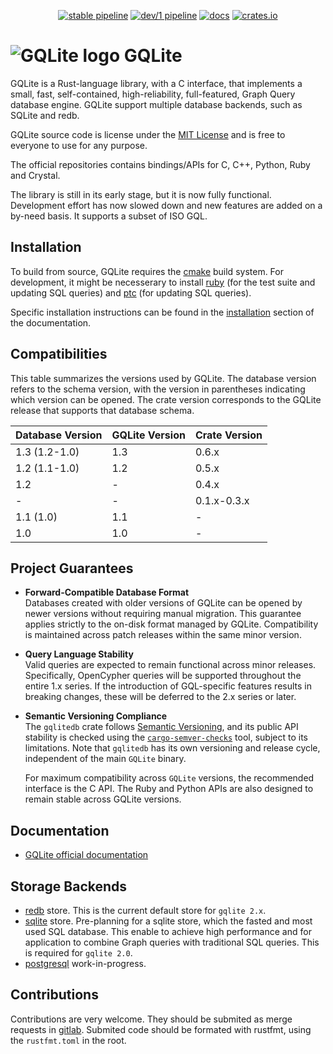 <div align="center">

[![stable pipeline](https://gitlab.com/gqlite/gqlite/badges/stable/pipeline.svg?key_text=stable)](https://gitlab.com/gqlite/gqlite/-/pipelines?ref=stable)
[![dev/1 pipeline](https://gitlab.com/gqlite/gqlite/badges/dev/1/pipeline.svg?key_text=dev/1)](https://gitlab.com/gqlite/gqlite/-/pipelines?ref=dev/1)
[![docs](https://docs.rs/gqlitedb/badge.svg)](https://docs.rs/gqlitedb)
[![crates.io](https://img.shields.io/crates/v/gqlitedb.svg)](https://crates.io/crates/gqlitedb)
</div>

![GQLite logo](logo.png) GQLite
===============================

GQLite is a Rust-language library, with a C interface, that implements a small, fast, self-contained, high-reliability, full-featured, Graph Query database engine.
GQLite support multiple database backends, such as SQLite and redb.

GQLite source code is license under the [MIT License](LICENSE) and is free to everyone to use for any purpose. 

The official repositories contains bindings/APIs for C, C++, Python, Ruby and Crystal.

The library is still in its early stage, but it is now fully functional. Development effort has now slowed down and new features are added on a by-need basis. It supports a subset of ISO GQL.

Installation
------------

To build from source, GQLite requires the [cmake](https://cmake.org/) build system. For development, it might be necesserary to install [ruby](https://www.ruby-lang.org/en/) (for the test suite and updating SQL queries) and [ptc](https://www.ruby-lang.org/en/) (for updating SQL queries).

Specific installation instructions can be found in the [installation](docs/installation.md) section of the documentation.

Compatibilities
---------------

This table summarizes the versions used by GQLite. The database version refers to the schema version, with the version in parentheses indicating which version can be opened. The crate version corresponds to the GQLite release that supports that database schema.

| Database Version | GQLite Version | Crate Version |
|------------------|----------------|---------------|
| 1.3 (1.2-1.0)    | 1.3            | 0.6.x         |
| 1.2 (1.1-1.0)    | 1.2            | 0.5.x         |
| 1.2              | -              | 0.4.x         |
| -                | -              | 0.1.x-0.3.x   |
| 1.1 (1.0)        | 1.1            | -             |
| 1.0              | 1.0            | -             |

Project Guarantees
------------------

- **Forward-Compatible Database Format**  
  Databases created with older versions of GQLite can be opened by newer versions without requiring manual migration. This guarantee applies strictly to the on-disk format managed by GQLite. Compatibility is maintained across patch releases within the same minor version.

- **Query Language Stability**  
  Valid queries are expected to remain functional across minor releases. Specifically, OpenCypher queries will be supported throughout the entire 1.x series. If the introduction of GQL-specific features results in breaking changes, these will be deferred to the 2.x series or later.

- **Semantic Versioning Compliance**  
  The `gqlitedb` crate follows [Semantic Versioning](https://semver.org/), and its public API stability is checked using the [`cargo-semver-checks`](https://github.com/obi1kenobi/cargo-semver-checks) tool, subject to its limitations. Note that `gqlitedb` has its own versioning and release cycle, independent of the main `GQLite` binary. 

  For maximum compatibility across `GQLite` versions, the recommended interface is the C API. The Ruby and Python APIs are also designed to remain stable across GQLite versions.


Documentation
-------------

* [GQLite official documentation](https://auksys.org/documentation/5/libraries/gqlite/)

Storage Backends
----------------

* [redb](https://redb.rs) store. This is the current default store for `gqlite 2.x`.
* [sqlite](https://sqlite.org) store. Pre-planning for a sqlite store, which the fasted and most used SQL database. This enable to achieve high performance and for application to combine Graph queries with traditional SQL queries. This is required for `gqlite 2.0`.
* [postgresql](https://postgresql.org) work-in-progress.

Contributions
-------------

Contributions are very welcome. They should be submited as merge requests in [gitlab](https://gitlab.com/gqlite/GQLite/-/merge_requests). Submited code should be formated with rustfmt, using the `rustfmt.toml` in the root.
